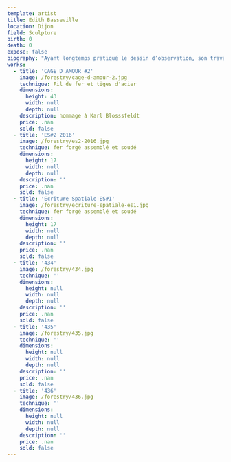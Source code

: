 ```yaml
---
template: artist
title: Edith Basseville
location: Dijon
field: Sculpture
birth: 0
death: 0
expose: false
biography: "Ayant longtemps pratiqué le dessin d’observation, son travail a naturellement évolué autour de la perception sensible du monde extérieur. Il apporte une réflexion sur l’instant présent et son intensité poétique. \nEdith aborde des thèmes inhérents à la vie comme le mouvement, l’instant, le temps, la dégradation, la présence et l’absence en évoquant notre cheminement à tous, de la naissance à la mort. \nLes notions d’immédiateté et de « croquis dans l’espace » sont mises en avant. L’équilibre, la fragilité, l’instabilité s’associent à l’idée de force, de composition, de structure et d’assise. \n\n \tLes formes qui jaillissent sont essentiellement organiques, inspirées de la nature et du vivant. Cependant, elles peuvent également flirter avec l’architecture et le monde industriel. \nLe noir et blanc, ainsi que toutes les nuances de gris, sont exaltés. La couleur, si elle est présente, intervient par petites touches, souvent à peine perceptibles, juste pour dire qu’elle existe.\nEdith fait des va-et-vient permanents entre la 2D et la 3D, ne posant pas de limite entre le volume et le dessin, et s’amusant ainsi à explorer leurs interactions.  \n\n\tElle utilise différents médiums qui sont la sculpture, la sculpture - installation, la photographie plastique et le dessin à l’encre en jouant librement entre abstraction et figuration. \nLes matériaux employés pour les volumes sont des matériaux pauvres, empruntés à son environnement direct, avec une prédilection pour le métal et les matériaux ajourés. Ils sont des fils de fer recuit, fils électriques, treillis métalliques, volants de badminton… Ces travaux, parfois suspendus et mobiles, établissent un dialogue avec l’espace environnant. Les ombres projetées deviennent alors une matière propre, exploitable.\nLes photographies que je glane en parallèle reflètent des ambiances proches du dessin et révèlent des éléments graphiques. Ceux-ci apparaissent dans des brouillards épais, par temps pluvieux, par jeux d’ombres, ou sur de grands ciels vides."
works:
  - title: 'CAGE D AMOUR #2'
    image: /forestry/cage-d-amour-2.jpg
    technique: Fil de fer et tiges d'acier
    dimensions:
      height: 43
      width: null
      depth: null
    description: hommage à Karl Blosssfeldt
    price: .nan
    sold: false
  - title: 'ES#2 2016'
    image: /forestry/es2-2016.jpg
    technique: fer forgé assemblé et soudé
    dimensions:
      height: 17
      width: null
      depth: null
    description: ''
    price: .nan
    sold: false
  - title: 'Ecriture Spatiale ES#1'
    image: /forestry/ecriture-spatiale-es1.jpg
    technique: fer forgé assemblé et soudé
    dimensions:
      height: 17
      width: null
      depth: null
    description: ''
    price: .nan
    sold: false
  - title: '434'
    image: /forestry/434.jpg
    technique: ''
    dimensions:
      height: null
      width: null
      depth: null
    description: ''
    price: .nan
    sold: false
  - title: '435'
    image: /forestry/435.jpg
    technique: ''
    dimensions:
      height: null
      width: null
      depth: null
    description: ''
    price: .nan
    sold: false
  - title: '436'
    image: /forestry/436.jpg
    technique: ''
    dimensions:
      height: null
      width: null
      depth: null
    description: ''
    price: .nan
    sold: false
---
```


